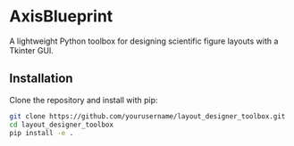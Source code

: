 # AxisBlueprint

A lightweight Python toolbox for designing scientific figure layouts with a Tkinter GUI.

## Installation

Clone the repository and install with pip:

```bash
git clone https://github.com/yourusername/layout_designer_toolbox.git
cd layout_designer_toolbox
pip install -e .